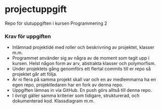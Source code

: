 # projectuppgift

Repo för slutuppgiften i kursen Programmering 2

### Krav för uppgiften

- Inlämnad projektidé med roller och beskrivning av projektet, klasser m.m.
- Programmet använder sig av några av de moment som tagit upp i kursen. Helst någon form av arv, abstrakta klasser och polymorfism.
- Under projektets gång genomförs ett flertal commits till er repo så projektet går att följa.
- Är ni flera på samma projekt skall var och en av medlemmarna ha en egen repo, projektledaren har en fork av denna repo.
- Uppgiften lämnas in via GitHub. En push görs alltså till denna repo.
- I övrigt gäller samma kriterier som tidigare, strukturerad, och dokumenterad kod. Klassdiagram m.m.
